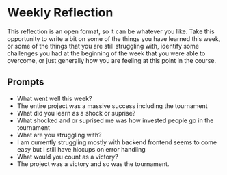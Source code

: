 # Weekly Reflection
This reflection is an open format, so it can be whatever you like. Take this opportunity to write a bit on some of the things you have learned this week, or some of the things that you are still struggling with, identify some challenges you had at the beginning of the week that you were able to overcome, or just generally how you are feeling at this point in the course.

## Prompts
- What went well this week?
- The entire project was a massive success including the tournament 
- What did you learn as a shock or suprise?
- What shocked and or suprised me was how invested people go in the tournament 
- What are you struggling with?
- I am currently struggling mostly with backend frontend seems to come easy but I still have hiccups on error handling 
- What would you count as a victory?
- The project was a victory and so was the tournament. 